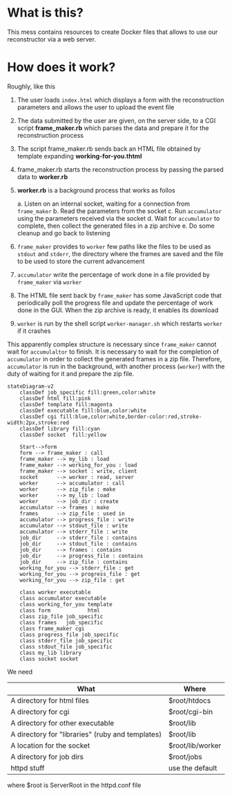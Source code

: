 # What is this?

This mess contains resources to create Docker files that allows to
use our reconstructor via a web server.

# How does it work?

Roughly, like this

1. The user loads `index.html` which displays a form with the reconstruction parameters and allows the user to upload the event file
2. The data submitted by the user are given, on the server side, to a CGI script **frame_maker.rb** which parses the data and prepare it for the reconstruction process
3. The script frame_maker.rb sends back an HTML file obtained by template expanding **working-for-you.thtml**
4. frame_maker.rb starts the reconstruction process by passing the parsed data to **worker.rb**
5. **worker.rb** is a background process that works as follos

   a. Listen on an internal socket, waiting for a connection from `frame_maker`
   b. Read the parameters from the socket
   c. Run `accumulator` using the parameters received via the socket
   d. Wait for `accumulator` to complete, then collect the generated files in a zip archive
   e. Do some cleanup and go back to listening
6. `frame_maker` provides to `worker` few paths like the files to be used as `stdout` and `stderr`, the directory where the frames are saved and the file to be used to store the current advancement
7. `accumulator` write the percentage of work done in a file provided by `frame_maker` via `worker`
8. The HTML file sent back by `frame_maker` has some JavaScript code that periodically poll the progress file and update the percentage of work done in the GUI.  When the zip archive is ready, it enables its download
9. `worker` is run by the shell script `worker-manager.sh` which restarts `worker` if it crashes

This apparently complex structure is necessary since `frame_maker` cannot wait for `accumulaltor` to finish.  It is necessary to wait for the completion of `accumulator` in order to collect the generated frames in a zip file.  Therefore, `accumulator` is run in the background, with another process (`worker`) with the duty of waiting for it and prepare the zip file.

```mermaid
stateDiagram-v2
    classDef job_specific fill:green,color:white 
    classDef html fill:pink 
    classDef template fill:magenta 
    classDef executable fill:blue,color:white  
    classDef cgi fill:blue,color:white,border-color:red,stroke-width:2px,stroke:red
    classDef library fill:cyan
    classDef socket  fill:yellow 

    Start-->form
    form --> frame_maker : call
    frame_maker --> my_lib : load
    frame_maker --> working_for_you : load
    frame_maker --> socket : write, client
    socket      --> worker : read, server
    worker      --> accumulator : call
    worker      --> zip_file : make
    worker      --> my_lib : load
    worker      --> job_dir : create
    accumulator --> frames : make
    frames      --> zip_file : used in
    accumulator --> progress_file : write
    accumulator --> stdout_file : write
    accumulator --> stderr_file : write
    job_dir     --> stderr_file : contains
    job_dir     --> stdout_file : contains
    job_dir     --> frames : contains
    job_dir     --> progress_file : contains
    job_dir     --> zip_file : contains
    working_for_you --> stderr_file : get
    working_for_you --> progress_file : get
    working_for_you --> zip_file : get

    class worker executable
    class accumulator executable
    class working_for_you template
    class form            html
    class zip_file job_specific
    class frames   job_specific
    class frame_maker cgi
    class progress_file job_specific
    class stderr_file job_specific
    class stdout_file job_specific
    class my_lib library
    class socket socket
```

We need

| What | Where |
|------|-------|
| A directory for html files | $root/htdocs |  
| A directory for cgi | $root/cgi-bin |  
| A directory for other executable | $root/lib |  
| A directory for "libraries" (ruby and templates)  | $root/lib | 
| A location for the socket  | $root/lib/worker | 
| A directory for job dirs | $root/jobs |
| httpd stuff | use the default| 

where $root is ServerRoot in the httpd.conf file
